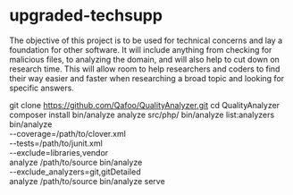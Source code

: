 # upgraded-techsupp

The objective of this project is to be used for technical concerns and lay a foundation for other software. It will include anything from checking for malicious files, to analyzing the domain, and will also help to cut down on research time. This will allow room to help researchers and coders to find their way easier and faster when researching a broad topic and looking for specific answers.

git clone https://github.com/Qafoo/QualityAnalyzer.git
cd QualityAnalyzer
composer install
bin/analyze analyze src/php/
bin/analyze list:analyzers
bin/analyze \
    --coverage=/path/to/clover.xml \
    --tests=/path/to/junit.xml \
    --exclude=libraries,vendor \
    analyze /path/to/source
bin/analyze \
    --exclude_analyzers=git,gitDetailed \
    analyze /path/to/source
    bin/analyze serve